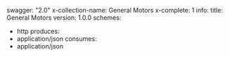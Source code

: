 swagger: "2.0"
x-collection-name: General Motors
x-complete: 1
info:
  title: General Motors
  version: 1.0.0
schemes:
- http
produces:
- application/json
consumes:
- application/json